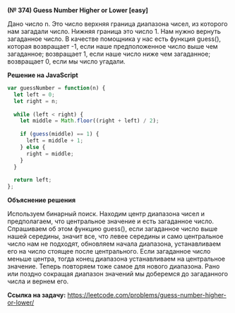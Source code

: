 **(№ 374) Guess Number Higher or Lower [easy]**

Дано число n. Это число верхняя граница диапазона чисел, из которого нам загадали число. Нижняя граница это число 1. Нам нужно вернуть загаданное число. В качестве помощника у нас есть функция guess(), которая возвращает -1, если наше предположенное число выше чем загаданное; возвращает 1, если наше число ниже чем загаданное; возвращает 0, если мы число угадали.

**Решение на JavaScript**

```javascript
var guessNumber = function(n) {
  let left = 0;
  let right = n;
  
  while (left < right) {
    let middle = Math.floor((right + left) / 2);
    
    if (guess(middle) == 1) {
      left = middle + 1;
    } else {
      right = middle;
    }
  }
  
  return left;
};
```

**Объяснение решения**

Используем бинарный поиск. Находим центр диапазона чисел и предполагаем, что центральное значение и есть загаданное число. Спрашиваем об этом функцию guess(), если загаданное число выше нашей середины, значит все, что левее середины и само центральное число нам не подходят, обновляем начала диапазона, устанавливаем его на число стоящее после центрального. Если загаданное число меньше центра, тогда конец диапазона устанавливаем на центральное значение. Теперь повторяем тоже самое для нового диапазона. Рано или поздно сокращая диапазон значений мы доберемся до загаданного числа и вернем его.

**Ссылка на задачу:** https://leetcode.com/problems/guess-number-higher-or-lower/